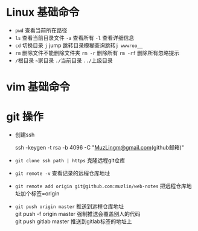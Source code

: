 # Linux 基础命令
* `pwd` 查看当前所在路径
* `ls` 查看当前目录文件 `-a` 查看所有 `-l` 查看详细信息
* `cd` 切换目录 `j` jump 跳转目录模糊查询跳转`j wwwroo__`
* `rm` 删除文件不能删除文件夹 `rm -r` 删除所有 `rm -rf` 删除所有忽略提示
* `/`根目录 `~`家目录 `./`当前目录 `../`上级目录

# vim 基础命令

# git 操作
* 创建ssh

    ssh -keygen -t rsa -b 4096 -C "MuzLingm@gmail.com(github邮箱)"

* `git clone ssh path | https` 克隆远程git仓库
* `git remote -v` 查看记录的远程仓库地址
* `git remote add origin git@github.com:muzlin/web-notes` 把远程仓库地址加个标签=origin
* `git push origin master` 推送到远程仓库地址    
        git push -f origin master 强制推送会覆盖别人的代码    
        git push gitlab master 推送到gitlab标签的地址上
